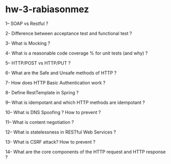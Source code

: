 
# hw-3-rabiasonmez

1– SOAP vs Restful ?

2- Difference between acceptance test and functional test ?

3- What is Mocking ?

4- What is a reasonable code coverage % for unit tests (and why) ?

5– HTTP/POST vs HTTP/PUT ?

6- What are the Safe and Unsafe methods of HTTP ?

7- How does HTTP Basic Authentication work ?

8- Define RestTemplate in Spring ?

9– What is idempotant and which HTTP methods are idempotant ?

10– What is DNS Spoofing ? How to prevent ?

11– What is content negotiation ?

12– What is statelessness in RESTful Web Services ?

13- What is CSRF attack? How to prevent ?

14- What are the core components of the HTTP request and HTTP response ?
